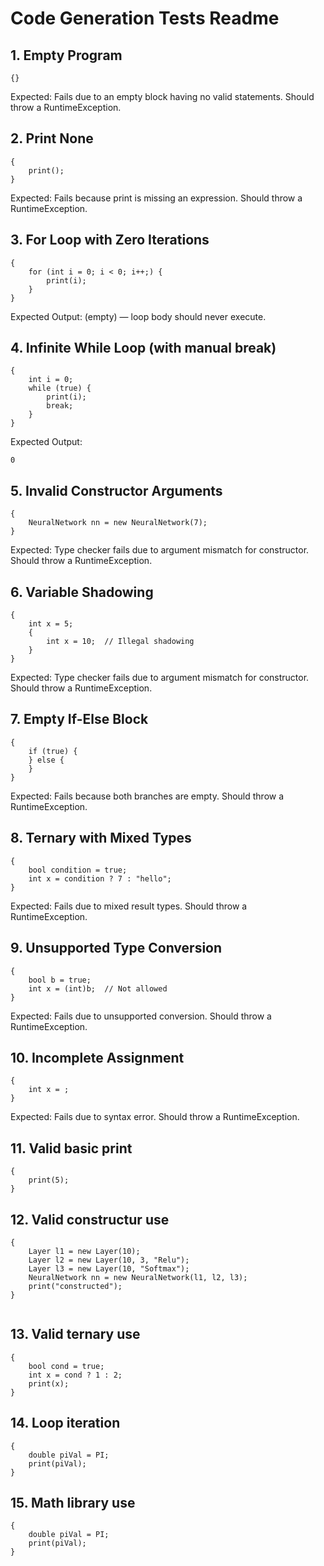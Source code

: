 # Code Generation Tests Readme
## 1. Empty Program
```
{}
```
Expected: Fails due to an empty block having no valid statements. Should throw a RuntimeException.
## 2. Print None
```
{
    print();
}
```
Expected: Fails because print is missing an expression. Should throw a RuntimeException.
## 3. For Loop with Zero Iterations
```
{
    for (int i = 0; i < 0; i++;) {
        print(i);
    }
}
```
Expected Output: (empty) — loop body should never execute.

## 4. Infinite While Loop (with manual break)
```
{
    int i = 0;
    while (true) {
        print(i);
        break;
    }
}
```
Expected Output:
```
0
```
## 5. Invalid Constructor Arguments
```
{
    NeuralNetwork nn = new NeuralNetwork(7);
}
```
Expected: Type checker fails due to argument mismatch for constructor. Should throw a RuntimeException.

## 6. Variable Shadowing
```
{
    int x = 5;
    {
        int x = 10;  // Illegal shadowing
    }
}
```
Expected: Type checker fails due to argument mismatch for constructor. Should throw a RuntimeException.

## 7. Empty If-Else Block
```
{
    if (true) {
    } else {
    }
}
```
Expected: Fails because both branches are empty. Should throw a RuntimeException.

## 8. Ternary with Mixed Types
```
{
    bool condition = true;
    int x = condition ? 7 : "hello";
}
```
Expected: Fails due to mixed result types. Should throw a RuntimeException.

## 9. Unsupported Type Conversion
```
{
    bool b = true;
    int x = (int)b;  // Not allowed
}
```
Expected: Fails due to unsupported conversion. Should throw a RuntimeException.

## 10. Incomplete Assignment
```
{
    int x = ;
}
```
Expected: Fails due to syntax error. Should throw a RuntimeException.


## 11. Valid basic print
```
{
    print(5);
}

```

## 12. Valid constructur use
```
{
    Layer l1 = new Layer(10);
    Layer l2 = new Layer(10, 3, "Relu");
    Layer l3 = new Layer(10, "Softmax");
    NeuralNetwork nn = new NeuralNetwork(l1, l2, l3);
    print("constructed");
}


```
## 13. Valid ternary use
```
{
    bool cond = true;
    int x = cond ? 1 : 2;
    print(x);
}

```

## 14. Loop iteration
```
{
    double piVal = PI;
    print(piVal);
}

```

## 15. Math library use
```
{
    double piVal = PI;
    print(piVal);
}

```